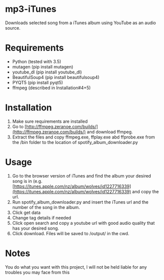 # mp3-iTunes
Downloads selected song from a iTunes album using YouTube as an audio source.

# Requirements
* Python (tested with 3.5)
* mutagen (pip install mutagen)
* youtube_dl (pip install youtube_dl)
* BeautifulSoup4 (pip install beautifulsoup4)
* PYQT5 (pip install pyqt5)
* ffmpeg (described in Installation#4+5)

# Installation
1. Make sure requirements are installed
2. Go to [http://ffmpeg.zeranoe.com/builds/](http://ffmpeg.zeranoe.com/builds/) and download ffmpeg.
3. Extract the files and copy ffmpeg.exe, ffplay.exe abd ffprobe.exe from the /bin folder to the location of spotify_album_downloader.py

# Usage
1. Go to the browser version of iTunes and find the album your desired song is in (e.g. [https://itunes.apple.com/nz/album/wolves/id1227716339](https://itunes.apple.com/nz/album/wolves/id1227716339) and copy the url.
2. Run spotify_album_downloader.py and insert the iTunes url and the number of the song in the album.
3. Click get data
4. Change tag details if needed
5. Click open search and copy a youtube url with good audio quality that has your desired song.
3. Click download. Files will be saved to /output/ in the cwd.

# Notes
You do what you want with this project, I will not be held liable for any troubles you may face from this